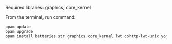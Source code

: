 Required libraries: graphics, core_kernel

From the terminal, run command: 
 ```bash
opam update
opam upgrade
opam install batteries str graphics core_kernel lwt cohttp-lwt-unix yojson lambdasoup lwt_ppx bisect_ppx camlimages
